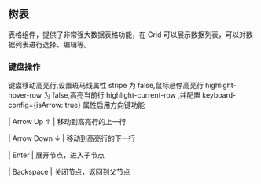 <div class="demo-header">
<p class="overviewicon">
  <span class="wapi-list-form"/>
</p>

## 树表

<nova-uxlink widget-name="Grid"></nova-uxlink>

表格组件，提供了非常强大数据表格功能，在 Grid 可以展示数据列表，可以对数据列表进行选择、编辑等。
</div>

### 键盘操作

键盘移动高亮行,设置斑马线属性 stripe 为 false,鼠标悬停高亮行 highlight-hover-row 为 false,高亮当前行 highlight-current-row ,并配置 keyboard-config={isArrow: true} 属性启用方向键功能

<p> | Arrow Up ↑ | 移动到高亮行的上一行</p>
<p> | Arrow Down ↓ | 移动到高亮行的下一行</p>
<p> | Enter | 展开节点，进入子节点</p>
<p> | Backspace | 关闭节点，返回到父节点</p>

<nova-demo-view link="grid/tree-table/tree-grid-keyboard-operation"></nova-demo-view>

<br>
